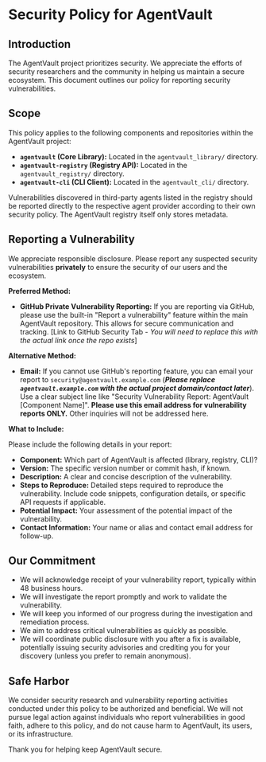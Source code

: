 # Security Policy for AgentVault

## Introduction

The AgentVault project prioritizes security. We appreciate the efforts of security researchers and the community in helping us maintain a secure ecosystem. This document outlines our policy for reporting security vulnerabilities.

## Scope

This policy applies to the following components and repositories within the AgentVault project:

*   **`agentvault` (Core Library):** Located in the `agentvault_library/` directory.
*   **`agentvault-registry` (Registry API):** Located in the `agentvault_registry/` directory.
*   **`agentvault-cli` (CLI Client):** Located in the `agentvault_cli/` directory.

Vulnerabilities discovered in third-party agents listed in the registry should be reported directly to the respective agent provider according to their own security policy. The AgentVault registry itself only stores metadata.

## Reporting a Vulnerability

We appreciate responsible disclosure. Please report any suspected security vulnerabilities **privately** to ensure the security of our users and the ecosystem.

**Preferred Method:**

*   **GitHub Private Vulnerability Reporting:** If you are reporting via GitHub, please use the built-in "Report a vulnerability" feature within the main AgentVault repository. This allows for secure communication and tracking. [Link to GitHub Security Tab - *You will need to replace this with the actual link once the repo exists*]

**Alternative Method:**

*   **Email:** If you cannot use GitHub's reporting feature, you can email your report to `security@agentvault.example.com` (***Please replace `agentvault.example.com` with the actual project domain/contact later***). Use a clear subject line like "Security Vulnerability Report: AgentVault [Component Name]". **Please use this email address for vulnerability reports ONLY.** Other inquiries will not be addressed here.

**What to Include:**

Please include the following details in your report:

*   **Component:** Which part of AgentVault is affected (library, registry, CLI)?
*   **Version:** The specific version number or commit hash, if known.
*   **Description:** A clear and concise description of the vulnerability.
*   **Steps to Reproduce:** Detailed steps required to reproduce the vulnerability. Include code snippets, configuration details, or specific API requests if applicable.
*   **Potential Impact:** Your assessment of the potential impact of the vulnerability.
*   **Contact Information:** Your name or alias and contact email address for follow-up.

## Our Commitment

*   We will acknowledge receipt of your vulnerability report, typically within 48 business hours.
*   We will investigate the report promptly and work to validate the vulnerability.
*   We will keep you informed of our progress during the investigation and remediation process.
*   We aim to address critical vulnerabilities as quickly as possible.
*   We will coordinate public disclosure with you after a fix is available, potentially issuing security advisories and crediting you for your discovery (unless you prefer to remain anonymous).

## Safe Harbor

We consider security research and vulnerability reporting activities conducted under this policy to be authorized and beneficial. We will not pursue legal action against individuals who report vulnerabilities in good faith, adhere to this policy, and do not cause harm to AgentVault, its users, or its infrastructure.

Thank you for helping keep AgentVault secure.
